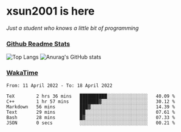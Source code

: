 # xsun2001 is here

*Just a student who knows a little bit of programming*

### [Github Readme Stats](https://github.com/anuraghazra/github-readme-stats)

![Top Langs](https://github-readme-stats.vercel.app/api/top-langs/?username=xsun2001&layout=compact&theme=radical) ![Anurag's GitHub stats](https://github-readme-stats.vercel.app/api?username=xsun2001&show_icons=true&theme=radical)

### [WakaTime](https://wakatime.com)

<!--START_SECTION:waka-->

```text
From: 11 April 2022 - To: 18 April 2022

TeX        2 hrs 36 mins   ██████████░░░░░░░░░░░░░░░   40.09 %
C++        1 hr 57 mins    ███████▓░░░░░░░░░░░░░░░░░   30.12 %
Markdown   56 mins         ███▓░░░░░░░░░░░░░░░░░░░░░   14.39 %
Text       29 mins         ██░░░░░░░░░░░░░░░░░░░░░░░   07.61 %
Bash       28 mins         █▓░░░░░░░░░░░░░░░░░░░░░░░   07.33 %
JSON       0 secs          ░░░░░░░░░░░░░░░░░░░░░░░░░   00.21 %
```

<!--END_SECTION:waka-->
